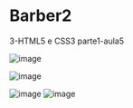 # Barber2
 3-HTML5 e CSS3 parte1-aula5

 
![image](https://github.com/Galbickus/Barber2/assets/135274833/20dc7fa7-ab03-4468-8f6e-0eca36f22d29)

![image](https://github.com/Galbickus/Barber2/assets/135274833/94a8e9e4-0818-4907-83dc-c39c97ad3adf)


 

 ![image](https://github.com/Galbickus/Barber2/assets/135274833/99b490d2-5943-4cbd-86bd-69604ec5523c)
 ![image](https://github.com/Galbickus/Barber2/assets/135274833/ab857124-c77b-4bd6-a405-65ac380a9077)


